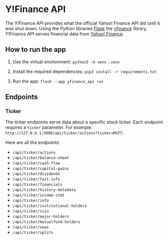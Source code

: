 # Y!Finance API

The Y!Finance API provides what the official Yahoo! Finance API did until it was shut down. Using the Python libraries [Flask](https://pypi.org/project/Flask/) the [yfinance](https://pypi.org/project/yfinance/) library, Y!Finance API serves financial data from [Yahoo! Finance](https://finance.yahoo.com/).


## How to run the app

1. Use the virtual environment: `python3 -m venv .venv`

1. Install the required dependencies: `pip3 install -r requirements.txt`

1. Run the app: `flask --app yfinance_api run`


## Endpoints

### Ticker

The ticker endpoints serve data about a specific stock ticker. Each endpoint requires a `ticker` parameter. For example: `http://127.0.0.1:5000/api/ticker/actions?ticker=MSFT`.

Here are all the endpoints:

* `/api/ticker/actions`
* `/api/ticker/balance-sheet`
* `/api/ticker/cash-flow`
* `/api/ticker/capital-gains`
* `/api/ticker/dividends`
* `/api/ticker/fast-info`
* `/api/ticker/financials`
* `/api/ticker/history-metadata`
* `/api/ticker/income-stmt`
* `/api/ticker/info`
* `/api/ticker/institutional-holders`
* `/api/ticker/isin`
* `/api/ticker/major-holders`
* `/api/ticker/mutualfund-holders`
* `/api/ticker/news`
* `/api/ticker/splits`
